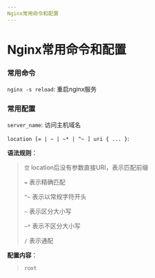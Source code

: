 ```yaml
---
Nginx常用命令和配置
---
```


# Nginx常用命令和配置

### 常用命令

```nginx -s reload```: 重启nginx服务

### 常用配置

```server_name```: 访问主机域名

```location [= | ~ | ~* | ^~ ] uri { ... }```:

**语法规则**：

> ```空``` location后没有参数直接URI，表示匹配前缀
>
> ```=``` 表示精确匹配
>
> ```^~``` 表示以常规字符开头
>
> ```~``` 表示区分大小写
>
> ```~*``` 表示不区分大小写
>
> ```/``` 表示通配

**配置内容**：

>```root``` 



